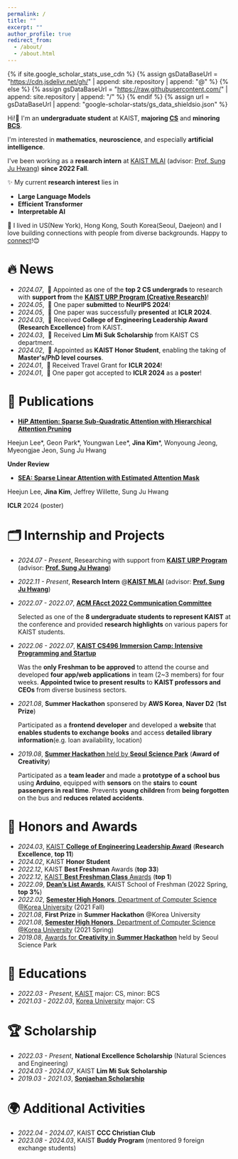 ```yaml
---
permalink: /
title: ""
excerpt: ""
author_profile: true
redirect_from: 
  - /about/
  - /about.html
---
```


{% if site.google_scholar_stats_use_cdn %}
{% assign gsDataBaseUrl = "https://cdn.jsdelivr.net/gh/" | append: site.repository | append: "@" %}
{% else %}
{% assign gsDataBaseUrl = "https://raw.githubusercontent.com/" | append: site.repository | append: "/" %}
{% endif %}
{% assign url = gsDataBaseUrl | append: "google-scholar-stats/gs_data_shieldsio.json" %}

<span class='anchor' id='about-me'></span>

Hi!👋 
I'm an **undergraduate student** at KAIST, **majoring [CS](https://cs.kaist.ac.kr/)** and **minoring [BCS](https://bcs.kaist.ac.kr/)**.  

I'm interested in **mathematics**, **neuroscience**, and especially **artificial intelligence**.

I've been working as a **research intern** at [KAIST MLAI](https://www.mlai-kaist.com/) (advisor: [Prof. Sung Ju Hwang](http://www.sungjuhwang.com/)) **since 2022 Fall**.


✨ My current **research interest** lies in
- <span >**Large Language Models**</span>
- <span >**Efficient Transformer**</span>
- <span >**Interpretable AI**</span>


🌱 I lived in US(New York), Hong Kong, South Korea(Seoul, Daejeon) and I love building connections with people from diverse backgrounds. 
  Happy to [connect](https://www.linkedin.com/in/jina-kaist-cs-undergrad/)!😊

# 🔥 News
- *2024.07*, &nbsp;🎉 Appointed as one of the **top 2 CS undergrads** to research with **support from** the [**KAIST URP Program (Creative Research)**](https://engineering.kaist.ac.kr/content?menu=61)! 
- *2024.05*, &nbsp;🎉 One paper **submitted** to **NeurIPS 2024**! 
- *2024.05*, &nbsp;📢 One paper was successfully **presented** at **ICLR 2024**.
- *2024.03*, &nbsp;🏅 Received **College of Engineering Leadership Award (Research Excellence)** from KAIST.
- *2024.03*, &nbsp;🏅 Received **Lim Mi Suk Scholarship** from KAIST CS department.
- *2024.02*, &nbsp;🏅 Appointed as **KAIST Honor Student**, enabling the taking of **Master's/PhD level courses**.
- *2024.01*, &nbsp;🛫 Received Travel Grant for **ICLR 2024**!
- *2024.01*, &nbsp;🎉 One paper got accepted to **ICLR 2024** as a **poster**!

# 📝 Publications 

- [**HiP Attention: Sparse Sub-Quadratic Attention with Hierarchical Attention Pruning**](https://arxiv.org/pdf/2406.09827)

Heejun Lee\*, Geon Park\*, Youngwan Lee\*, **Jina Kim**\*, Wonyoung Jeong, Myeongjae Jeon, Sung Ju Hwang

**Under Review**

- [**SEA: Sparse Linear Attention with Estimated Attention Mask**](https://arxiv.org/pdf/2310.01777)

Heejun Lee, **Jina Kim**, Jeffrey Willette, Sung Ju Hwang

**ICLR** 2024 (poster)


# 🗂️ Internship and Projects

- *2024.07 - Present*, Researching with support from [**KAIST URP Program**](https://engineering.kaist.ac.kr/content?menu=61) (advisor: [**Prof. Sung Ju Hwang**](http://www.sungjuhwang.com/))
  
- *2022.11 - Present*, **Research Intern** @[**KAIST MLAI**](https://www.mlai-kaist.com/) (advisor: [**Prof. Sung Ju Hwang**](http://www.sungjuhwang.com/))
  
- *2022.07 - 2022.07*, [**ACM FAcct 2022 Communication Committee**](https://facctconference.org/2022/)

  Selected as one of the **8 undergraduate students to represent KAIST** at the conference and provided **research highlights** on various papers for KAIST students.

- *2022.06 - 2022.07*, [**KAIST CS496 Immersion Camp: Intensive Programming and Startup**](https://madcamp.io/)

  Was the **only Freshman to be approved** to attend the course and developed **four app/web applications** in team (2~3 members) for four weeks. **Appointed twice to present results** to **KAIST professors and CEOs** from diverse business sectors.
- *2021.08*, **Summer Hackathon** sponsered by **AWS Korea**, **Naver D2** (**1st Prize**)

  Participated as a **frontend developer** and developed a **website** that **enables students to exchange books** and access **detailed library information**(e.g. loan availability, location)
- *2019.08*, [**Summer Hackathon** held by **Seoul Science Park**](https://sites.google.com/view/we-are-makers) (**Award of Creativity**)

  Participated as a **team leader** and made a **prototype of a school bus** using **Arduino**, equipped with **sensors** on the **stairs** to **count passengers in real time**. Prevents **young children** from **being forgotten** on the bus and **reduces related accidents**.

# 🏅 Honors and Awards
- *2024.03*, [KAIST **College of Engineering Leadership Award**](https://engineering.kaist.ac.kr/student/innovator) (**Research Excellence**, **top 11**)
- *2024.02*, KAIST **Honor Student**
- *2022.12*, KAIST **Best Freshman** Awards (**top 33**)
- *2022.12*, [KAIST **Best Freshman Class** Awards](https://drive.google.com/file/d/11ppVHPKBFS4bEU5B6UXr2j9RMs1tcmKC/view?usp=sharing) (**top 1**)
- *2022.09*, [**Dean’s List Awards**](https://drive.google.com/file/d/1nkonsWJkELEKOQkOzZCDvcfTFlIWRpKG/view?usp=sharing), KAIST School of Freshman (2022 Spring, **top 3%**)
- *2022.02*, [**Semester High Honors**, Department of Computer Science @Korea University](https://drive.google.com/file/d/1F6ytYlYUwwYpAkzoBYySG5vx7oat_NqU/view?usp=sharing) (2021 Fall)
- *2021.08*, **First Prize** in **Summer Hackathon** @Korea University
- *2021.08*, [**Semester High Honors**, Department of Computer Science @Korea University](https://drive.google.com/file/d/1F6ytYlYUwwYpAkzoBYySG5vx7oat_NqU/view?usp=sharing) (2021 Spring)
- *2019.08*, [Awards for **Creativity** in **Summer Hackathon**](https://sites.google.com/view/we-are-makers) held by Seoul Science Park

# 📖 Educations
- *2022.03 - Present*, [KAIST](https://www.kaist.ac.kr/en/) major: CS, minor: BCS
- *2021.03 - 2022.03*, [Korea University](https://drive.google.com/file/d/11asXR9gFVv8uxSeDR4pWrDRpPpkKZCgw/view?usp=sharing) major: CS

# 🏆 Scholarship
- *2022.03 - Present*, **National Excellence Scholarship** (Natural Sciences and Engineering)
- *2024.03 - 2024.07*, KAIST **Lim Mi Suk Scholarship**
- *2019.03 - 2021.03*, [**Sonjaehan Scholarship**](https://www.sonjaehan.com/index.php)

# 🌍 Additional Activities
- *2022.04 - 2024.07*, KAIST **CCC Christian Club**
- *2023.08 - 2024.03*, KAIST **Buddy Program** (mentored 9 foreign exchange students)
